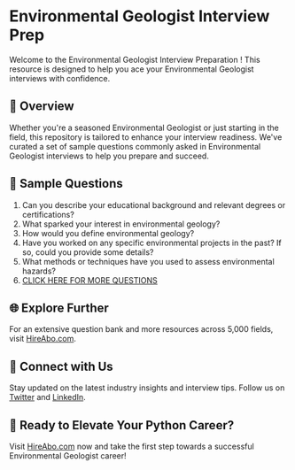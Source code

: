 # Environmental Geologist Interview Prep

Welcome to the Environmental Geologist Interview Preparation ! This resource is designed to help you ace your Environmental Geologist interviews with confidence.

## 🚀 Overview

Whether you're a seasoned Environmental Geologist or just starting in the field, this repository is tailored to enhance your interview readiness. We've curated a set of sample questions commonly asked in Environmental Geologist interviews to help you prepare and succeed.

## 📝 Sample Questions

1. Can you describe your educational background and relevant degrees or certifications?
2. What sparked your interest in environmental geology?
3. How would you define environmental geology?
4. Have you worked on any specific environmental projects in the past? If so, could you provide some details?
5. What methods or techniques have you used to assess environmental hazards?
6. [CLICK HERE FOR MORE QUESTIONS](https://hireabo.com/job/5_3_22/Environmental%20Geologist)

## 🌐 Explore Further

For an extensive question bank and more resources across 5,000 fields, visit [HireAbo.com](https://www.hireabo.com).

## 📱 Connect with Us

Stay updated on the latest industry insights and interview tips. Follow us on [Twitter](https://twitter.com/hireabo) and [LinkedIn](https://www.linkedin.com/in/hire-abo-3609972a8/).

## 🚀 Ready to Elevate Your Python Career?

Visit [HireAbo.com](https://www.hireabo.com) now and take the first step towards a successful Environmental Geologist career!